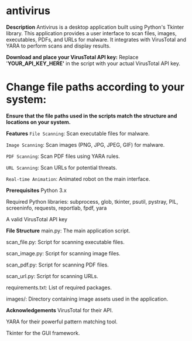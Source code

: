 # antivirus

**Description**
Antivirus is a desktop application built using Python's Tkinter library. This application provides a user interface to scan files, images, executables, PDFs, and URLs for malware. It integrates with VirusTotal and YARA to perform scans and display results.

**Download and place your VirusTotal API key:** Replace '**YOUR_API_KEY_HERE'** in the script with your actual VirusTotal API key.

# Change file paths according to your system:

**Ensure that the file paths used in the scripts match the structure and locations on your system.**

**Features**
`File Scanning`: Scan executable files for malware.

`Image Scanning`: Scan images (PNG, JPG, JPEG, GIF) for malware.

`PDF Scanning`: Scan PDF files using YARA rules.

`URL Scanning`: Scan URLs for potential threats.

`Real-time Animation`: Animated robot on the main interface.

**Prerequisites**
Python 3.x

Required Python libraries: subprocess, glob, tkinter, psutil, pystray, PIL, screeninfo, requests, reportlab, fpdf, yara

A valid VirusTotal API key

**File Structure**
main.py: The main application script.

scan_file.py: Script for scanning executable files.

scan_image.py: Script for scanning image files.

scan_pdf.py: Script for scanning PDF files.

scan_url.py: Script for scanning URLs.

requirements.txt: List of required packages.

images/: Directory containing image assets used in the application.

**Acknowledgements**
VirusTotal for their API.

YARA for their powerful pattern matching tool.

Tkinter for the GUI framework.
